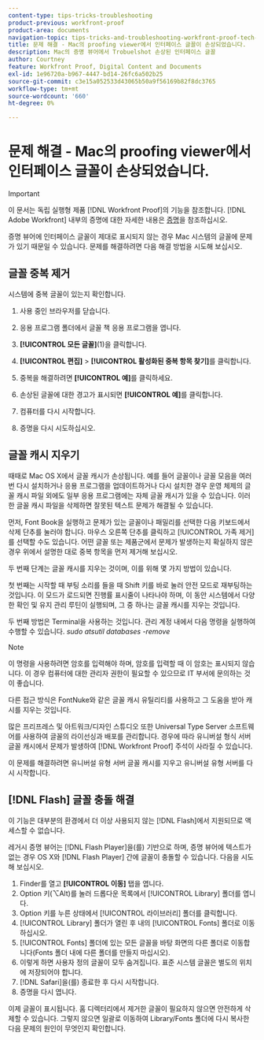 ```yaml
---
content-type: tips-tricks-troubleshooting
product-previous: workfront-proof
product-area: documents
navigation-topic: tips-tricks-and-troubleshooting-workfront-proof-tech-corner
title: 문제 해결 - Mac의 proofing viewer에서 인터페이스 글꼴이 손상되었습니다.
description: Mac의 증명 뷰어에서 Trobuelshot 손상된 인터페이스 글꼴
author: Courtney
feature: Workfront Proof, Digital Content and Documents
exl-id: 1e96720a-b967-4447-bd14-26fc6a502b25
source-git-commit: c3e15a052533d43065b50a9f56169b82f8dc3765
workflow-type: tm+mt
source-wordcount: '660'
ht-degree: 0%

---
```


# 문제 해결 - Mac의 proofing viewer에서 인터페이스 글꼴이 손상되었습니다.

>[!IMPORTANT]
>
>이 문서는 독립 실행형 제품 [!DNL Workfront Proof]의 기능을 참조합니다. [!DNL Adobe Workfront] 내부의 증명에 대한 자세한 내용은 [증명](../../../review-and-approve-work/proofing/proofing.md)을 참조하십시오.

증명 뷰어에 인터페이스 글꼴이 제대로 표시되지 않는 경우 Mac 시스템의 글꼴에 문제가 있기 때문일 수 있습니다. 문제를 해결하려면 다음 해결 방법을 시도해 보십시오.

## 글꼴 중복 제거

시스템에 중복 글꼴이 있는지 확인합니다.

1. 사용 중인 브라우저를 닫습니다.
1. 응용 프로그램 폴더에서 글꼴 책 응용 프로그램을 엽니다.
1. **[!UICONTROL 모든 글꼴]**(1)을 클릭합니다.
1. **[!UICONTROL 편집]** > **[!UICONTROL 활성화된 중복 항목 찾기]**&#x200B;를 클릭합니다.

1. 중복을 해결하려면 **[!UICONTROL 예]**&#x200B;를 클릭하세요.
1. 손상된 글꼴에 대한 경고가 표시되면 **[!UICONTROL 예]**&#x200B;를 클릭합니다.
1. 컴퓨터를 다시 시작합니다.
1. 증명을 다시 시도하십시오.

## 글꼴 캐시 지우기

때때로 Mac OS X에서 글꼴 캐시가 손상됩니다. 예를 들어 글꼴이나 글꼴 모음을 여러 번 다시 설치하거나 응용 프로그램을 업데이트하거나 다시 설치한 경우 운영 체제의 글꼴 캐시 파일 외에도 일부 응용 프로그램에는 자체 글꼴 캐시가 있을 수 있습니다. 이러한 글꼴 캐시 파일을 삭제하면 잘못된 텍스트 문제가 해결될 수 있습니다.

먼저, Font Book을 실행하고 문제가 있는 글꼴이나 패밀리를 선택한 다음 키보드에서 삭제 단추를 눌러야 합니다. 마우스 오른쪽 단추를 클릭하고 [!UICONTROL 가족 제거]를 선택할 수도 있습니다. 어떤 글꼴 또는 제품군에서 문제가 발생하는지 확실하지 않은 경우 위에서 설명한 대로 중복 항목을 먼저 제거해 보십시오.

두 번째 단계는 글꼴 캐시를 지우는 것이며, 이를 위해 몇 가지 방법이 있습니다.

첫 번째는 시작할 때 부팅 소리를 들을 때 Shift 키를 바로 눌러 안전 모드로 재부팅하는 것입니다. 이 모드가 로드되면 진행률 표시줄이 나타나야 하며, 이 동안 시스템에서 다양한 확인 및 유지 관리 루틴이 실행되며, 그 중 하나는 글꼴 캐시를 지우는 것입니다.

두 번째 방법은 Terminal을 사용하는 것입니다. 관리 계정 내에서 다음 명령을 실행하여 수행할 수 있습니다. *sudo atsutil databases -remove*

>[!NOTE]
>
>이 명령을 사용하려면 암호를 입력해야 하며, 암호를 입력할 때 이 암호는 표시되지 않습니다. 이 경우 컴퓨터에 대한 관리자 권한이 필요할 수 있으므로 IT 부서에 문의하는 것이 좋습니다.

다른 접근 방식은 FontNuke와 같은 글꼴 캐시 유틸리티를 사용하고 그 도움을 받아 캐시를 지우는 것입니다.

많은 프리프레스 및 아트워크/디자인 스튜디오 또한 Universal Type Server 소프트웨어를 사용하여 글꼴의 라이선싱과 배포를 관리합니다. 경우에 따라 유니버설 형식 서버 글꼴 캐시에서 문제가 발생하여 [!DNL Workfront Proof] 주석이 사라질 수 있습니다.

이 문제를 해결하려면 유니버설 유형 서버 글꼴 캐시를 지우고 유니버설 유형 서버를 다시 시작합니다.

## [!DNL Flash] 글꼴 충돌 해결

이 기능은 대부분의 환경에서 더 이상 사용되지 않는 [!DNL Flash]에서 지원되므로 액세스할 수 없습니다.

레거시 증명 뷰어는 [!DNL Flash Player]을(를) 기반으로 하며, 증명 뷰어에 텍스트가 없는 경우 OS X와 [!DNL Flash Player] 간에 글꼴이 충돌할 수 있습니다. 다음을 시도해 보십시오.

1. Finder를 열고 **[!UICONTROL 이동]** 탭을 엽니다.
1. Option 키(⌥Alt)를 눌러 드롭다운 목록에서 [!UICONTROL Library] 폴더를 엽니다.
1. Option 키를 누른 상태에서 [!UICONTROL 라이브러리] 폴더를 클릭합니다.
1. [!UICONTROL Library] 폴더가 열린 후 내의 [!UICONTROL Fonts] 폴더로 이동하십시오.
1. [!UICONTROL Fonts] 폴더에 있는 모든 글꼴을 바탕 화면의 다른 폴더로 이동합니다(Fonts 폴더 내에 다른 폴더를 만들지 마십시오).
1. 이렇게 하면 사용자 정의 글꼴이 모두 숨겨집니다. 표준 시스템 글꼴은 별도의 위치에 저장되어야 합니다.
1. [!DNL Safari]을(를) 종료한 후 다시 시작합니다.
1. 증명을 다시 엽니다.

이제 글꼴이 표시됩니다. 홈 디렉터리에서 제거한 글꼴이 필요하지 않으면 안전하게 삭제할 수 있습니다. 그렇지 않으면 일괄로 이동하여 Library/Fonts 폴더에 다시 복사한 다음 문제의 원인이 무엇인지 확인합니다.

